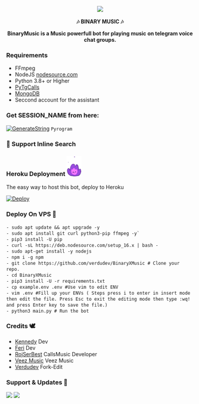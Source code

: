 <p align="center"><a href="https://t.me/BinarySupport"><img src="https://telegra.ph/file/4239a2de29f5f2d6a94ab.png" width="720"></a></p>

<p align="center"><b>🎶 BINARY MUSIC 🎶</b></p>

<p align="center"><b> BinaryMusic is a Music powerfull bot for playing music on telegram voice chat groups.</b></p>



<h3>Requirements</h3>

- FFmpeg
- NodeJS [nodesource.com](https://nodesource.com/)
- Python 3.8+ or Higher
- [PyTgCalls](https://github.com/pytgcalls/pytgcalls)
- [MongoDB](https://cloud.mongodb.com/)
- Seccond account for the assistant

### Get SESSION_NAME from here:

[![GenerateString](https://img.shields.io/badge/repl.it-GenerateString-purple)](https://replit.com/@verdudev/String-Generate) ``Pyrogram``

### 🔎 Support Inline Search

### Heroku Deployment <img src="./etc/Anipurple.gif" width="40px">
The easy way to host this bot, deploy to Heroku

[![Deploy](https://www.herokucdn.com/deploy/button.svg)](https://heroku.com/deploy?template=https://github.com/verdudev/BinaryXMusic)

### Deploy On VPS 💙
```
- sudo apt update && apt upgrade -y
- sudo apt install git curl python3-pip ffmpeg -y`
- pip3 install -U pip
- curl -sL https://deb.nodesource.com/setup_16.x | bash -
- sudo apt-get install -y nodejs
- npm i -g npm
- git clone https://github.com/verdudev/BinaryXMusic # Clone your repo.
- cd BinaryXMusic
- pip3 install -U -r requirements.txt
- cp example.env .env #Use vim to edit ENV
- vim .env #Fill up your ENVs ( Steps press i to enter in insert mode then edit the file. Press Esc to exit the editing mode then type :wq! and press Enter key to save the file.)
- python3 main.py # Run the bot
```

### Credits 🕊️
- [Kennedy](https://github.com/KennedyProject) Dev
- [Feri](https://github.com/FeriEXP) Dev
- [RojSerBest](https://github.com/rojserbest) CallsMusic Developer
- [Veez Music](https://github.com/levina-lab/veezmusic) Veez Music
- [Verdudev](https://github.com/verdudev/) Fork-Edit

### Support & Updates 🛵
<a href="https://t.me/BinarySupport"><img src="https://img.shields.io/badge/Join-Group%20Support-blue.svg?style=for-the-badge&logo=Telegram"></a> <a href="https://t.me/ChannelBinary"><img src="https://img.shields.io/badge/Join-Updates%20Channel-blue.svg?style=for-the-badge&logo=Telegram"></a>
